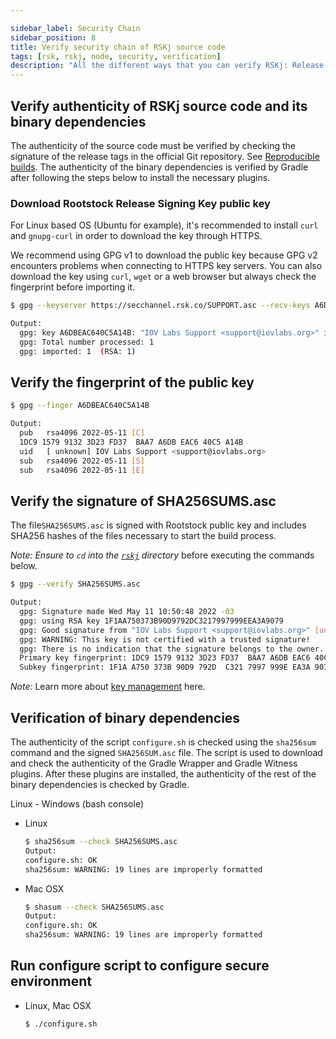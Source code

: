 ```yaml
---

sidebar_label: Security Chain
sidebar_position: 8
title: Verify security chain of RSKj source code
tags: [rsk, rskj, node, security, verification]
description: "All the different ways that you can verify RSKj: Release signing key, fingerprint of the public key, SHA256SUMS.asc, binary dependencies, secure environment script"
---
```


## Verify authenticity of RSKj source code and its binary dependencies

The authenticity of the source code must be verified by checking the signature of the release tags in the official Git repository. See [Reproducible builds](../reproducible). The authenticity of the binary dependencies is verified by Gradle after following the steps below to install the necessary plugins.

### Download Rootstock Release Signing Key public key

For Linux based OS (Ubuntu for example), it's recommended to install `curl` and `gnupg-curl` in order to download the key through HTTPS.

We recommend using GPG v1 to download the public key because GPG v2 encounters problems when connecting to HTTPS key servers. You can also download the key using `curl`, `wget` or a web browser but always check the fingerprint before importing it.

```bash
$ gpg --keyserver https://secchannel.rsk.co/SUPPORT.asc --recv-keys A6DBEAC640C5A14B

Output:
  gpg: key A6DBEAC640C5A14B: "IOV Labs Support <support@iovlabs.org>" imported
  gpg: Total number processed: 1
  gpg: imported: 1  (RSA: 1)
```

## Verify the fingerprint of the public key

```bash
$ gpg --finger A6DBEAC640C5A14B

Output:
  pub   rsa4096 2022-05-11 [C]
  1DC9 1579 9132 3D23 FD37  BAA7 A6DB EAC6 40C5 A14B
  uid   [ unknown] IOV Labs Support <support@iovlabs.org>
  sub   rsa4096 2022-05-11 [S]
  sub   rsa4096 2022-05-11 [E]
```

## Verify the signature of SHA256SUMS.asc

The file`SHA256SUMS.asc` is signed with Rootstock public key and includes SHA256 hashes of the files necessary to start the build process. 

_Note: Ensure to `cd` into the [`rskj`](https://github.com/rsksmart/rskj) directory_ before executing the commands below.

```bash
$ gpg --verify SHA256SUMS.asc 

Output:
  gpg: Signature made Wed May 11 10:50:48 2022 -03
  gpg: using RSA key 1F1AA750373B90D9792DC3217997999EEA3A9079
  gpg: Good signature from "IOV Labs Support <support@iovlabs.org>" [unknown]
  gpg: WARNING: This key is not certified with a trusted signature!
  gpg: There is no indication that the signature belongs to the owner.
  Primary key fingerprint: 1DC9 1579 9132 3D23 FD37  BAA7 A6DB EAC6 40C5 A14B
  Subkey fingerprint: 1F1A A750 373B 90D9 792D  C321 7997 999E EA3A 9079
```

*Note:* Learn more about [key management](https://www.gnupg.org/gph/en/manual/x334.html) here.

## Verification of binary dependencies

The authenticity of the script `configure.sh` is checked using the `sha256sum` command and the signed `SHA256SUM.asc` file. The script is used to download and check the authenticity of the Gradle Wrapper and Gradle Witness plugins. After these plugins are installed, the authenticity of the rest of the binary dependencies is checked by Gradle.

Linux - Windows (bash console)

[](#top "multiple-terminals")
- Linux
  ```bash
  $ sha256sum --check SHA256SUMS.asc
  Output:
  configure.sh: OK
  sha256sum: WARNING: 19 lines are improperly formatted
  ```
- Mac OSX
  ```bash
  $ shasum --check SHA256SUMS.asc
  Output:
  configure.sh: OK
  sha256sum: WARNING: 19 lines are improperly formatted
  ```

## Run configure script to configure secure environment

[](#top "multiple-terminals")
- Linux, Mac OSX
  ```bash
  $ ./configure.sh
  ```
